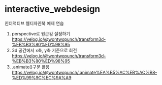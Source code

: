 # interactive_webdesign
인터랙티브 웹디자인북 예제 연습
001. perspective로 원근감 설정하기 https://velog.io/@wontwopunch/transform3d-%EB%B3%80%ED%98%95
002. 3d 공간에서 x축, y축 기준으로 회전 https://velog.io/@wontwopunch/transform3d-%EB%B3%80%ED%98%95
003. .animate()구문 활용 https://velog.io/@wontwopunch/.animate%EA%B5%AC%EB%AC%B8-%ED%99%9C%EC%9A%A9
